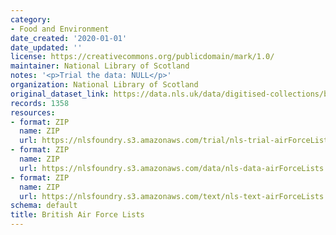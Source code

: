 ```yaml
---
category:
- Food and Environment
date_created: '2020-01-01'
date_updated: ''
license: https://creativecommons.org/publicdomain/mark/1.0/
maintainer: National Library of Scotland
notes: '<p>Trial the data: NULL</p>'
organization: National Library of Scotland
original_dataset_link: https://data.nls.uk/data/digitised-collections/british-air-force-lists/
records: 1358
resources:
- format: ZIP
  name: ZIP
  url: https://nlsfoundry.s3.amazonaws.com/trial/nls-trial-airForceLists.zip
- format: ZIP
  name: ZIP
  url: https://nlsfoundry.s3.amazonaws.com/data/nls-data-airForceLists.zip
- format: ZIP
  name: ZIP
  url: https://nlsfoundry.s3.amazonaws.com/text/nls-text-airForceLists.zip
schema: default
title: British Air Force Lists
---
```

